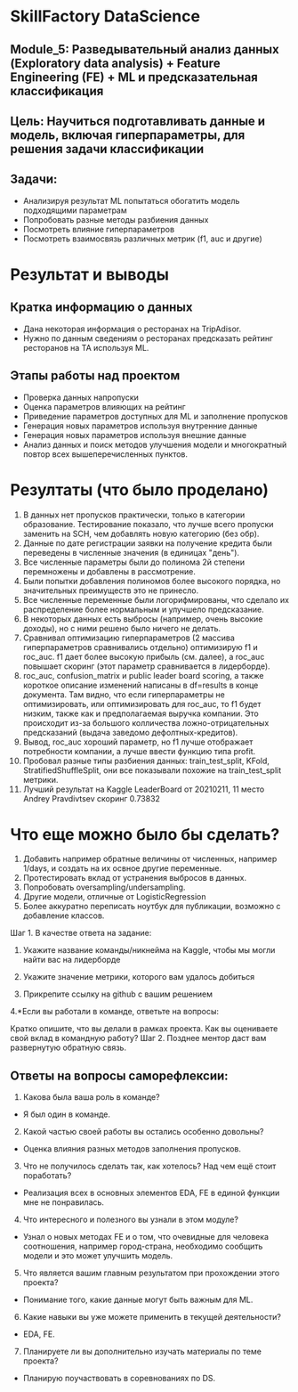 # SkillFactory DataScience
 
## Module_5: Разведывательный анализ данных (Exploratory data analysis) + Feature Engineering (FE) + ML и предсказательная классификация  

## Цель: Научиться подготавливать данные и модель, включая гиперпараметры, для решения задачи классификации

## Задачи: 
* Анализируя результат ML попытаться обогатить модель подходящими параметрам
* Попробовать разные методы разбиения данных
* Посмотреть влияние гиперпараметров
* Посмотреть взаимосвязь различных метрик (f1, auc и другие)


# Результат и выводы


## Кратка информацию о данных
* Дана некоторая информация о ресторанах на TripAdisor. 
* Нужно по данным сведениям о ресторанах предсказать рейтинг ресторанов на TA используя ML.

## Этапы работы над проектом
* Проверка данных напропуски
* Оценка параметров влияющих на рейтинг
* Приведение параметров доступных для ML и заполнение пропусков
* Генерация новых параметров используя внутренние данные
* Генерация новых параметров используя внешние данные
* Анализ данных и поиск методов улучшения модели и многократный повтор всех вышеперечисленных пунктов.

# Резултаты (что было проделано)
1. В данных нет пропусков практически, только в категории образование. Тестирование показало, что лучше всего пропуски заменить на SCH, чем добавлять новую категорию (без обр). 
2. Данные по дате регистрации заявки на получение кредита были переведены в численные значения (в единицах "день"). 
3. Все численные параметры были до полинома 2й степени перемножены и добавлены в рассмотрение.  
4. Были попытки добавления полиномов более высокого порядка, но значительных преимуществ это не принесло.
5. Все численные переменные были логорифмированы, что сделало их распределение более нормальным и улучшело предсказание.
6. В некоторых данных есть выбросы (например, очень высокие доходы), но с ними решено было ничего не делать. 
7. Сравнивал оптимизацию гиперпараметров (2 массива гиперпараметров сравнивались отдельно) оптимизирую f1 и roc_auc. f1 дает более высокую прибыль (см. далее), а roc_auc повышает скоринг (этот параметр сравнивается в лидерборде).
8. roc_auc, confusion_matrix и public leader board scoring, а также короткое описание изменений написаны в df=results в конце документа. Там видно, что если гиперпараметры не оптимизировать, или оптимизировать для roc_auc, то f1 будет низким, также как и предполагаемая выручка компании. Это происходит из-за большого колличества ложно-отрицательных предсказаний (выдача заведомо дефолтных-кредитов).
9. Вывод, roc_auc хороший параметр, но f1 лучше отображает потребности компании, а лучше ввести функцию типа profit.
10. Пробовал разные типы разбиения данных: train_test_split, KFold, StratifiedShuffleSplit, они все показывали похожие на train_test_split метрики.
11. Лучший результат на Kaggle LeaderBoard от 20210211, 11 место Andrey Pravdivtsev скоринг 0.73832


# Что еще можно было бы сделать?
1. Добавить например обратные величины от численных,  например 1/days, и создать на их освное другие переменные.
2. Протестировать вклад от устранения выбросов в данных. 
3. Попробовать oversampling/undersampling.
4. Другие модели, отличные от LogisticRegression
5. Более аккуратно переписать ноутбук для публикации, возможно с добавление классов. 

 
 
 
 
 
 
Шаг 1. В качестве ответа на задание:

1. Укажите название команды/никнейма на Kaggle, чтобы мы могли найти вас на лидерборде

2. Укажите значение метрики, которого вам удалось добиться

3. Прикрепите ссылку на github с вашим решением

4.*Если вы работали в команде, ответьте на вопросы: 

Кратко опишите, что вы делали в рамках проекта.
Как вы оцениваете свой вклад в командную работу?
Шаг 2. Позднее ментор даст вам развернутую обратную связь. 

## Ответы на вопросы саморефлексии:

1. Какова была ваша роль в команде?
- Я был один в команде.

2. Какой частью своей работы вы остались особенно довольны?
- Оценка влияния разных методов заполнения пропусков.

3. Что не получилось сделать так, как хотелось? Над чем ещё стоит поработать?
- Реализация всех в основных элементов EDA, FE в единой функции мне не понравилась.

4. Что интересного и полезного вы узнали в этом модуле?
- Узнал о новых методах FE и о том, что очевидные для человека соотношения, например город-страна, необходимо сообщить модели и это может улучшить модель.

5. Что является вашим главным результатом при прохождении этого проекта?
- Понимание того, какие данные могут быть важным для ML.

6. Какие навыки вы уже можете применить в текущей деятельности?
- EDA, FE.

7. Планируете ли вы дополнительно изучать материалы по теме проекта?
- Планирую поучаствовать в соревнованиях по DS. 
